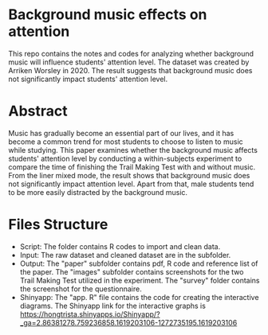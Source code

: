 # Background music effects on attention
This repo contains the notes and codes for analyzing whether background music will influence students' attention level. The dataset was created by Arriken Worsley in 2020. The result suggests that background music does not significantly impact students' attention level.

# Abstract
Music has gradually become an essential part of our lives, and it has become a common trend for most students to choose to listen to music while studying. This paper examines whether the background music affects students' attention level by conducting a within-subjects experiment to compare the time of finishing the Trail Making Test with and without music. From the liner mixed mode, the result shows that background music does not significantly impact attention level. Apart from that, male students tend to be more easily distracted by the background music.

# Files Structure
* Script: The folder contains R codes to import and clean data.
* Input: The raw dataset and cleaned dataset are in the subfolder.
* Output: The "paper" subfolder contains pdf, R code and reference list of the paper. The "images" subfolder contains screenshots for the two Trail Making Test utilized in the experiment. The "survey" folder contains the screenshot for the questionnaire.
* Shinyapp: The "app. R" file contains the code for creating the interactive diagrams. The Shinyapp link for the interactive graphs is https://hongtrista.shinyapps.io/Shinyapp/?_ga=2.86381278.759236858.1619203106-1272735195.1619203106 


